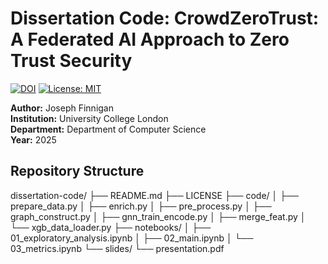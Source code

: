 # Dissertation Code: CrowdZeroTrust: A Federated AI Approach to Zero Trust Security

[![DOI](https://zenodo.org/badge/DOI/10.5281/zenodo.XXXXXX.svg)](https://doi.org/10.5281/zenodo.XXXXXX)
[![License: MIT](https://img.shields.io/badge/License-MIT-yellow.svg)](https://opensource.org/licenses/MIT)

**Author:** Joseph Finnigan  
**Institution:** University College London  
**Department:** Department of Computer Science  
**Year:** 2025  

## Repository Structure

dissertation-code/
├── README.md
├── LICENSE
├── code/
│   ├── prepare_data.py
│   ├── enrich.py
│   ├── pre_process.py
│   ├── graph_construct.py
│   ├── gnn_train_encode.py
│   ├── merge_feat.py
│   └── xgb_data_loader.py
├── notebooks/
│   ├── 01_exploratory_analysis.ipynb
│   ├── 02_main.ipynb
│   └── 03_metrics.ipynb
└── slides/
    └── presentation.pdf